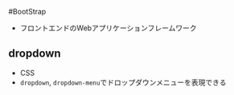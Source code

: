 #BootStrap
- フロントエンドのWebアプリケーションフレームワーク


## dropdown
- CSS
- `dropdown`, `dropdown-menu`でドロップダウンメニューを表現できる
